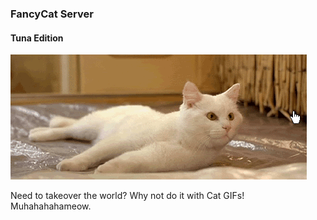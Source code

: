 ### FancyCat Server
#### Tuna Edition

![Mou icon](cat.gif)

Need to takeover the world? Why not do it with Cat GIFs! Muhahahahameow.